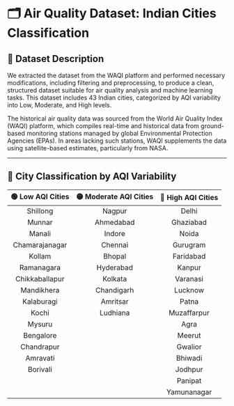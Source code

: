 # 🗂️ Air Quality Dataset: Indian Cities Classification

## 📄 Dataset Description

We extracted the dataset from the WAQI platform and performed necessary modifications, including filtering and preprocessing, to produce a clean, structured dataset suitable for air quality analysis and machine learning tasks. This dataset includes 43 Indian cities, categorized by AQI variability into Low, Moderate, and High levels.

The historical air quality data was sourced from the World Air Quality Index (WAQI) platform, which compiles real-time and historical data from ground-based monitoring stations managed by global Environmental Protection Agencies (EPAs). In areas lacking such stations, WAQI supplements the data using satellite-based estimates, particularly from NASA.

---

## 📍 City Classification by AQI Variability

| 🟢 **Low AQI Cities** | 🟡 **Moderate AQI Cities** | 🔴 **High AQI Cities** |
|:---------------------:|:--------------------------:|:-----------------------:|
| Shillong              | Nagpur                     | Delhi                   |
| Munnar                | Ahmedabad                  | Ghaziabad               |
| Manali                | Indore                     | Noida                   |
| Chamarajanagar        | Chennai                    | Gurugram                |
| Kollam                | Bhopal                     | Faridabad               |
| Ramanagara            | Hyderabad                  | Kanpur                  |
| Chikkaballapur        | Kolkata                    | Varanasi                |
| Mandikhera            | Chandigarh                 | Lucknow                 |
| Kalaburagi            | Amritsar                   | Patna                   |
| Kochi                 | Ludhiana                   | Muzaffarpur             |
| Mysuru                |                            | Agra                    |
| Bengalore             |                            | Meerut                  |
| Chandrapur            |                            | Gwalior                 |
| Amravati              |                            | Bhiwadi                 |
| Borivali              |                            | Jodhpur                 |
|                       |                            | Panipat                 |
|                       |                            | Yamunanagar             |
